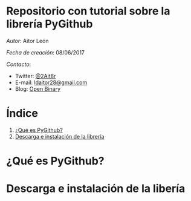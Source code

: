# Repositorio con tutorial sobre la librería PyGithub

*Autor*: Aitor León

*Fecha de creación*: 08/06/2017

*Contacto*:

- Twitter: [@2Ait8r](https://twitter.com/2Ait8r)
- E-mail: ldaitor28@gmail.com
- Blog: [Open Binary](https://openbinary20.wordpress.com)

# Índice
1. [¿Qué es PyGithub?](https://github.com/aitor28ld/tutorial-pygithub/blob/master/README.md#qu%C3%A9-es-pygithub)
2. [Descarga e instalación de la librería](https://github.com/aitor28ld/tutorial-pygithub/blob/master/README.md#descarga-e-instalaci%C3%B3n-de-la-liber%C3%ADa)

# ¿Qué es PyGithub?

# Descarga e instalación de la libería
